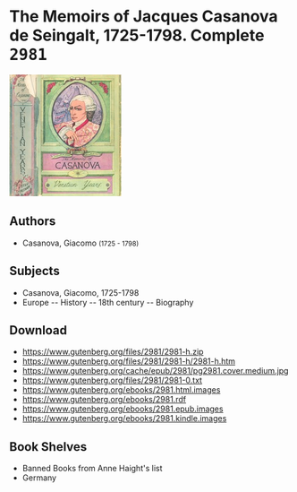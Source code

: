 # The Memoirs of Jacques Casanova de Seingalt, 1725-1798. Complete <kbd>2981</kbd>

![](./cover.medium.jpg "")

## Authors


 - Casanova, Giacomo <small>(1725 - 1798)</small>

## Subjects


 - Casanova, Giacomo, 1725-1798
 - Europe -- History -- 18th century -- Biography

## Download


 - https://www.gutenberg.org/files/2981/2981-h.zip
 - https://www.gutenberg.org/files/2981/2981-h/2981-h.htm
 - https://www.gutenberg.org/cache/epub/2981/pg2981.cover.medium.jpg
 - https://www.gutenberg.org/files/2981/2981-0.txt
 - https://www.gutenberg.org/ebooks/2981.html.images
 - https://www.gutenberg.org/ebooks/2981.rdf
 - https://www.gutenberg.org/ebooks/2981.epub.images
 - https://www.gutenberg.org/ebooks/2981.kindle.images

## Book Shelves


 - Banned Books from Anne Haight's list
 - Germany
